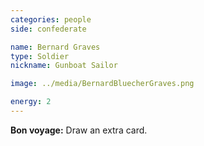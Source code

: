 ```yaml
---
categories: people
side: confederate

name: Bernard Graves
type: Soldier
nickname: Gunboat Sailor

image: ../media/BernardBluecherGraves.png

energy: 2
---
```


**Bon voyage:** Draw an extra card.

